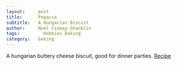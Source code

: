 ```yaml
---
layout:     post
title:      Pogacsa
subtitle:   A Hungarian Biscuit 
author:     Noel Csomay-Shanklin
tags: 		  Hobbies Baking
category:   baking
---
```

A hungarian buttery cheese biscuit, good for dinner parties.
[Recipe](http://theeccentriccook.yummly.com/2011/12/sajtos-pogacsa-hungarian-cheese-puffs.html)
